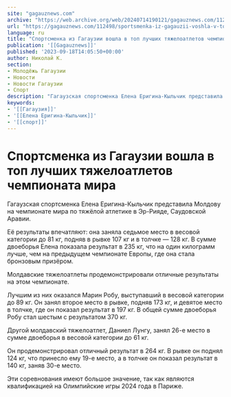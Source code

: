 ```yaml
---
site: "gagauznews.com"
archive: "https://web.archive.org/web/20240714190121/gagauznews.com/112498/sportsmenka-iz-gagauzii-voshla-v-top-luchshih-tyazheloatletov-chempionata-mira.html"
url: "https://gagauznews.com/112498/sportsmenka-iz-gagauzii-voshla-v-top-luchshih-tyazheloatletov-chempionata-mira.html"
language: ru
title: "Спортсменка из Гагаузии вошла в топ лучших тяжелоатлетов чемпионата мира"
publication: '[[Gagauznews]]'
published: '2023-09-18T14:05:50+00:00'
author: Николай К.
section:
- Молодёжь Гагаузии
- Новости
- Новости Гагаузии
- Спорт
description: "Гагаузская спортсменка Елена Еригина-Кыльчик представила Молдову на чемпионате мира по тяжёлой атлетике в Эр-Рияде, Саудовской Аравии. Её результаты впечатляют: она заняла седьмое место в весовой категории до 81 кг, подняв в рывке 107 кг и в толчке — 128 кг. В сумме двоеборья Елена показала результат в 235 кг, что на один килограмм лучше, чем на предыдущем чемпионате Европы, где она стала бронзовым призёром. Молдавские тяжелоатлеты продемонстрировали отличные результаты на этом чемпионате. Лучшим из них оказался Марин Робу, выступавший в весовой категории до 89 кг. Он занял второе место в рывке, подняв 173 кг, и девятое место в толчке, где […]"
keywords:
- '[[Гагаузия]]'
- '[[Елена Еригина-Кыльчик]]'
- '[[спорт]]'
---
```


# Спортсменка из Гагаузии вошла в топ лучших тяжелоатлетов чемпионата мира

Гагаузская спортсменка Елена Еригина-Кыльчик представила Молдову на чемпионате мира по тяжёлой атлетике в Эр-Рияде, Саудовской Аравии.

Её результаты впечатляют: она заняла седьмое место в весовой категории до 81 кг, подняв в рывке 107 кг и в толчке — 128 кг. В сумме двоеборья Елена показала результат в 235 кг, что на один килограмм лучше, чем на предыдущем чемпионате Европы, где она стала бронзовым призёром.

Молдавские тяжелоатлеты продемонстрировали отличные результаты на этом чемпионате.

Лучшим из них оказался Марин Робу, выступавший в весовой категории до 89 кг. Он занял второе место в рывке, подняв 173 кг, и девятое место в толчке, где он показал результат в 197 кг. В общей сумме двоеборья Робу стал шестым с результатом 370 кг.

Другой молдавский тяжелоатлет, Даниел Лунгу, занял 26-е место в сумме двоеборья в весовой категории до 61 кг.

Он продемонстрировал отличный результат в 264 кг. В рывке он поднял 124 кг, что принесло ему 19-е место, а в толчке он показал результат в 140 кг, заняв 30-е место.

Эти соревнования имеют большое значение, так как являются квалификацией на Олимпийские игры 2024 года в Париже.